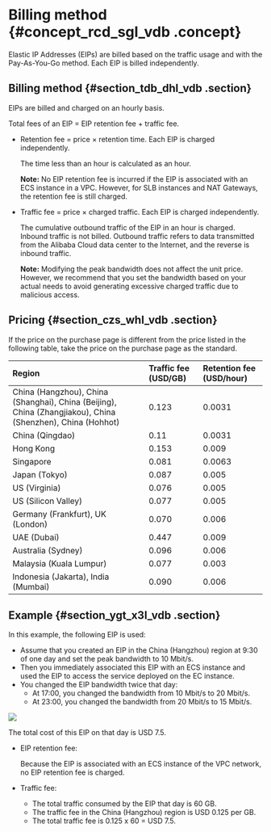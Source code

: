 # Billing method {#concept_rcd_sgl_vdb .concept}

Elastic IP Addresses \(EIPs\) are billed based on the traffic usage and with the Pay-As-You-Go method. Each EIP is billed independently.

## Billing method {#section_tdb_dhl_vdb .section}

EIPs are billed and charged on an hourly basis.

Total fees of an EIP = EIP retention fee + traffic fee.

-   Retention fee = price × retention time. Each EIP is charged independently.

    The time less than an hour is calculated as an hour.

    **Note:** No EIP retention fee is incurred if the EIP is associated with an ECS instance in a VPC. However, for SLB instances and NAT Gateways, the retention fee is still charged.

-   Traffic fee = price × charged traffic. Each EIP is charged independently.

    The cumulative outbound traffic of the EIP in an hour is charged. Inbound traffic is not billed. Outbound traffic refers to data transmitted from the Alibaba Cloud data center to the Internet, and the reverse is inbound traffic.

    **Note:** Modifying the peak bandwidth does not affect the unit price. However, we recommend that you set the bandwidth based on your actual needs to avoid generating excessive charged traffic due to malicious access.


## Pricing {#section_czs_whl_vdb .section}

If the price on the purchase page is different from the price listed in the following table, take the price on the purchase page as the standard.

|Region|Traffic fee \(USD/GB\)|Retention fee \(USD/hour\)|
|:-----|:---------------------|:-------------------------|
|China \(Hangzhou\), China \(Shanghai\), China \(Beijing\), China \(Zhangjiakou\), China \(Shenzhen\), China \(Hohhot\)|0.123|0.0031|
|China \(Qingdao\)|0.11|0.0031|
|Hong Kong|0.153|0.009|
|Singapore|0.081|0.0063|
|Japan \(Tokyo\)|0.087|0.005|
|US \(Virginia\)|0.076|0.005|
|US \(Silicon Valley\)|0.077|0.005|
|Germany \(Frankfurt\), UK \(London\)|0.070|0.006|
|UAE \(Dubai\)|0.447|0.009|
|Australia \(Sydney\)|0.096|0.006|
|Malaysia \(Kuala Lumpur\)|0.077|0.003|
|Indonesia \(Jakarta\), India \(Mumbai\)|0.090|0.006|

## Example {#section_ygt_x3l_vdb .section}

In this example, the following EIP is used:

-   Assume that you created an EIP in the China \(Hangzhou\) region at 9:30 of one day and set the peak bandwidth to 10 Mbit/s.
-   Then you immediately associated this EIP with an ECS instance and used the EIP to access the service deployed on the EC instance.
-   You changed the EIP bandwidth twice that day:
    -   At 17:00, you changed the bandwidth from 10 Mbit/s to 20 Mbit/s.
    -   At 23:00, you changed the bandwidth from 20 Mbit/s to 15 Mbit/s.

![](http://static-aliyun-doc.oss-cn-hangzhou.aliyuncs.com/assets/img/12818/15592090156215_en-US.png)

The total cost of this EIP on that day is USD 7.5.

-   EIP retention fee:

    Because the EIP is associated with an ECS instance of the VPC network, no EIP retention fee is charged.

-   Traffic fee:
    -   The total traffic consumed by the EIP that day is 60 GB.
    -   The traffic fee in the China \(Hangzhou\) region is USD 0.125 per GB.
    -   The total traffic fee is 0.125 x 60 = USD 7.5.

